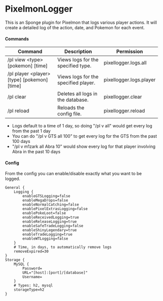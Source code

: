# PixelmonLogger
This is an Sponge plugin for Pixelmon that logs various player actions. It will create a detailed log of the action, date, and Pokemon for each event.

#### Commands

Command | Description | Permission
--------| ------------| ----------
/pl view \<type> [pokemon] [time] | Views logs for the specified type. | pixellogger.logs.all
/pl player \<player> [type] [pokemon] [time] | Views logs for the specified player. | pixellogger.logs.player
/pl clear | Deletes all logs in the database. | pixellogger.clear
/pl reload | Reloads the config file. | pixellogger.reload

- Logs default to a time of 1 day, so doing "/pl v all" would get every log from the past 1 day
- You can do "/pl v GTS all 100" to get every log for the GTS from the past 100 days
- "/pl v m1zark all Abra 10" would show every log for that player involving Abra in the past 10 days

#### Config

From the config you can enable/disable exactly what you want to be logged.

```hocon
General {
    Logging {
        enableGTSLogging=false
        enableMegaDrops=false
        enableNormalCatching=false
        enablePixelExtrasLogging=false
        enablePokeLoot=false
        enableReceivedLogging=true
        enableReleaseLogging=true
        enableSafeTradeLogging=false
        enableShinyLegendary=true
        enableTradeLogging=true
        enableWTLogging=false
    }
    # Time, in days, to automatically remove logs
    removeExpired=30
}
Storage {
    MySQL {
        Password=
        URL="[host]:[port]/[database]"
        Username=
    }
    # Types: h2, mysql
    storageType=h2
}
```

